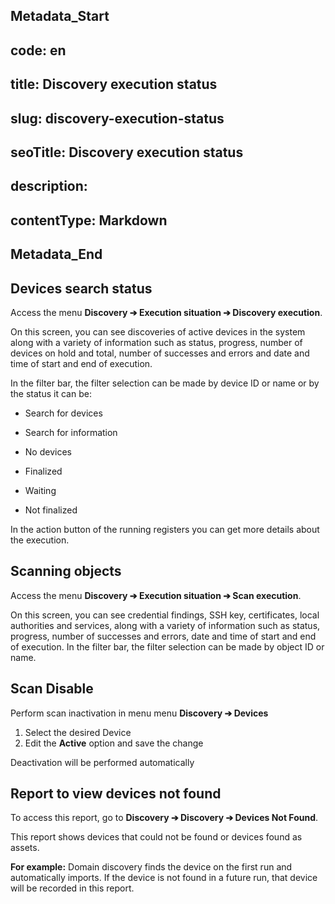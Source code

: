 ## Metadata_Start 
## code: en
## title: Discovery execution status 
## slug: discovery-execution-status 
## seoTitle: Discovery execution status 
## description:  
## contentType: Markdown 
## Metadata_End
## Devices search status

Access the menu **Discovery ➔ Execution situation ➔ Discovery execution**.

On this screen, you can see discoveries of active devices in the system along with a variety of information such as status, progress, number of devices on hold and total, number of successes and errors and date and time of start and end of execution.

In the filter bar, the filter selection can be made by device ID or name or by the status it can be:

- Search for devices

- Search for information

- No devices

- Finalized

- Waiting

- Not finalized

In the action button of the running registers you can get more details about the execution.

## Scanning objects

Access the menu **Discovery ➔ Execution situation ➔ Scan execution**.

On this screen, you can see credential findings, SSH key, certificates, local authorities and services, along with a variety of information such as status, progress, number of successes and errors, date and time of start and end of execution.
In the filter bar, the filter selection can be made by object ID or name.

## Scan Disable
Perform scan inactivation in menu menu **Discovery ➔ Devices**
1. Select the desired Device
2. Edit the **Active** option and save the change

Deactivation will be performed automatically

## Report to view devices not found

To access this report, go to **Discovery ➔ Discovery ➔ Devices Not Found**.

This report shows devices that could not be found or devices found as assets.

**For example:** Domain discovery finds the device on the first run and automatically imports. If the device is not found in a future run, that device will be recorded in this report.
